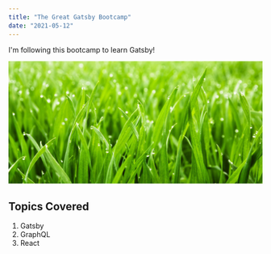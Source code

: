 ```yaml
---
title: "The Great Gatsby Bootcamp"
date: "2021-05-12"
---
```


I'm following this bootcamp to learn Gatsby!

![Grass](./grass.jpg)

## Topics Covered

1. Gatsby
2. GraphQL
3. React
